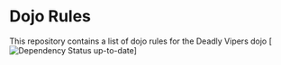 Dojo Rules
==========

This repository contains a list of dojo rules for the Deadly Vipers dojo
[![Dependency Status up-to-date](https://gemnasium.com/rails/arel.svg)]
